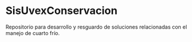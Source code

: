 # SisUvexConservacion
Repositorio para desarrollo y resguardo de soluciones relacionadas con el manejo de cuarto frío.
